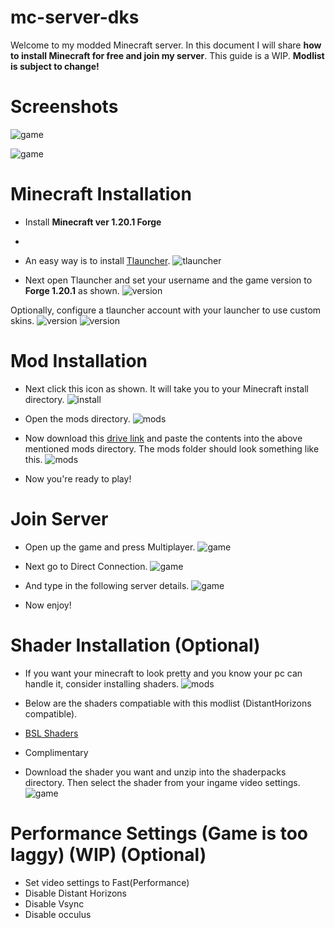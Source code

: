 # mc-server-dks
Welcome to my modded Minecraft server. In this document I will share **how to install Minecraft for free and join my server**.
This guide is a WIP. **Modlist is subject to change!** 

# Screenshots 
![game](./images/11.png)

![game](./images/14.png)

# Minecraft Installation 

- Install **Minecraft ver 1.20.1 Forge**
- 
- An easy way is to install [Tlauncher](https://tlauncher.org/).
![tlauncher](./images/1.png)

- Next open Tlauncher and set your username and the game version to **Forge 1.20.1** as shown.
![version](./images/2.PNG)

Optionally, configure a tlauncher account with your launcher to use custom skins.
![version](./images/13.PNG)
![version](./images/12.PNG)

# Mod Installation
- Next click this icon as shown. It will take you to your Minecraft install directory.
![install](./images/3.PNG)

- Open the mods directory.
![mods](./images/4.PNG)

- Now download this [drive link](https://drive.google.com/drive/folders/1JPF95mud_s3Fq9KieEXdFyAh5Z3Wg7Fl) and paste the contents into the above mentioned mods directory.
  The mods folder should look something like this.
![mods](./images/5.PNG)

- Now you're ready to play!

# Join Server
- Open up the game and press Multiplayer.
![game](./images/6.PNG)

- Next go to Direct Connection.
![game](./images/7.PNG)

- And type in the following server details.
![game](./images/9.PNG)

- Now enjoy!

# Shader Installation (Optional) 
- If you want your minecraft to look pretty and you know your pc can handle it, consider installing shaders.
![mods](./images/8.png)
  
- Below are the shaders compatiable with this modlist (DistantHorizons compatible).
- [BSL Shaders](https://www.curseforge.com/minecraft/shaders/bsl-shaders)
- Complimentary

- Download the shader you want and unzip into the shaderpacks directory. Then select the shader from your ingame video settings.
![game](./images/10.PNG)


# Performance Settings (Game is too laggy) (WIP) (Optional)
- Set video settings to Fast(Performance)
- Disable Distant Horizons
- Disable Vsync
- Disable occulus



